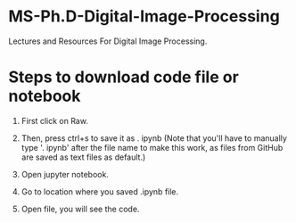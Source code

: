 # MS-Ph.D-Digital-Image-Processing
Lectures and Resources For Digital Image Processing.

# Steps to download code file or notebook

1. First click on Raw.

2. Then, press ctrl+s to save it as . ipynb (Note that you'll have to manually type '. ipynb' after the file name to make this work, as files from GitHub are saved as text files as default.)

3. Open jupyter notebook.

4. Go to location where you saved .ipynb file.

5. Open file, you will see the code.
